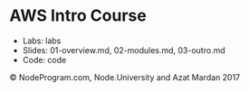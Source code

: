 # AWS Intro Course

* Labs: labs
* Slides: 01-overview.md, 02-modules.md, 03-outro.md
* Code: code

© NodeProgram.com, Node.University and Azat Mardan 2017
